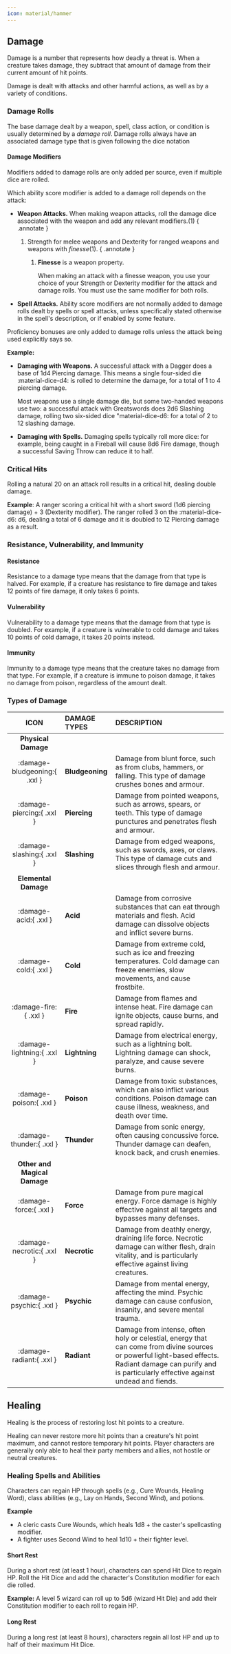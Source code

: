 ```yaml
---
icon: material/hammer
---
```


## Damage

Damage is a number that represents how deadly a threat is. When a creature takes damage, they subtract that amount of damage from their current amount of hit points.

Damage is dealt with attacks and other harmful actions, as well as by a variety of conditions.

### Damage Rolls

The base damage dealt by a weapon, spell, class action, or condition is usually determined by a *damage roll*. Damage rolls always have an associated damage type that is given following the dice notation

#### Damage Modifiers

Modifiers added to damage rolls are only added per source, even if multiple dice are rolled.

Which ability score modifier is added to a damage roll depends on the attack:

- **Weapon Attacks.** When making weapon attacks, roll the damage dice associated with the weapon and add any relevant modifiers.(1)
  { .annotate }
    
    1. Strength for melee weapons and Dexterity for ranged weapons and weapons with *finesse*(1).
        { .annotate }

        1. **Finesse** is a weapon property.
   
            When making an attack with a finesse weapon, you use your choice of your Strength or Dexterity modifier for the attack and damage rolls. You must use the same modifier for both rolls.

- **Spell Attacks.** Ability score modifiers are not normally added to damage rolls dealt by spells or spell attacks, unless specifically stated otherwise in the spell's description, or if enabled by some feature.

Proficiency bonuses are only added to damage rolls unless the attack being used explicitly says so.

**Example:**

- **Damaging with Weapons.** A successful attack with a Dagger does a base of 1d4 Piercing damage. This means a single four-sided die :material-dice-d4: is rolled to determine the damage, for a total of 1 to 4 piercing damage. 
  
    Most weapons use a single damage die, but some two-handed weapons use two: a successful attack with Greatswords does 2d6 Slashing damage, rolling two six-sided dice "material-dice-d6: for a total of 2 to 12 slashing damage. 

- **Damaging with Spells.** Damaging spells typically roll more dice: for example, being caught in a Fireball will cause 8d6 Fire damage, though a successful Saving Throw can reduce it to half.

### Critical Hits

Rolling a natural 20 on an attack roll results in a critical hit, dealing double damage.
 
**Example**: A ranger scoring a critical hit with a short sword (1d6 piercing damage) + 3 (Dexterity modifier). The ranger rolled 3 on the :material-dice-d6: d6, dealing a total of 6 damage and it is doubled to 12 Piercing damage as a result.

### Resistance, Vulnerability, and Immunity

#### Resistance

Resistance to a damage type means that the damage from that type is halved. For example, if a creature has resistance to fire damage and takes 12 points of fire damage, it only takes 6 points.

#### Vulnerability

Vulnerability to a damage type means that the damage from that type is doubled. For example, if a creature is vulnerable to cold damage and takes 10 points of cold damage, it takes 20 points instead.

#### Immunity

Immunity to a damage type means that the creature takes no damage from that type. For example, if a creature is immune to poison damage, it takes no damage from poison, regardless of the amount dealt.

### Types of Damage

|**ICON**|**DAMAGE TYPES**|**DESCRIPTION**|
|:-:|:--|:--|
|**Physical Damage**|||
|:damage-bludgeoning:{ .xxl }| **Bludgeoning** | Damage from blunt force, such as from clubs, hammers, or falling. This type of damage crushes bones and armour. |
|:damage-piercing:{ .xxl }| **Piercing**| Damage from pointed weapons, such as arrows, spears, or teeth. This type of damage punctures and penetrates flesh and armour. |
|:damage-slashing:{ .xxl }|**Slashing**| Damage from edged weapons, such as swords, axes, or claws. This type of damage cuts and slices through flesh and armour. |
|**Elemental Damage**|||
|:damage-acid:{ .xxl }| **Acid**| Damage from corrosive substances that can eat through materials and flesh. Acid damage can dissolve objects and inflict severe burns. |
|:damage-cold:{ .xxl }| **Cold**| Damage from extreme cold, such as ice and freezing temperatures. Cold damage can freeze enemies, slow movements, and cause frostbite. |
|:damage-fire:{ .xxl }| **Fire**| Damage from flames and intense heat. Fire damage can ignite objects, cause burns, and spread rapidly. |
|:damage-lightning:{ .xxl }| **Lightning**| Damage from electrical energy, such as a lightning bolt. Lightning damage can shock, paralyze, and cause severe burns. |
|:damage-poison:{ .xxl }| **Poison** | Damage from toxic substances, which can also inflict various conditions. Poison damage can cause illness, weakness, and death over time. |
|:damage-thunder:{ .xxl }| **Thunder** | Damage from sonic energy, often causing concussive force. Thunder damage can deafen, knock back, and crush enemies. |
|**Other and Magical Damage**|||
|:damage-force:{ .xxl }| **Force** | Damage from pure magical energy. Force damage is highly effective against all targets and bypasses many defenses. |
|:damage-necrotic:{ .xxl }| **Necrotic** | Damage from deathly energy, draining life force. Necrotic damage can wither flesh, drain vitality, and is particularly effective against living creatures. |
|:damage-psychic:{ .xxl }| **Psychic** | Damage from mental energy, affecting the mind. Psychic damage can cause confusion, insanity, and severe mental trauma. |
|:damage-radiant:{ .xxl }| **Radiant** | Damage from intense, often holy or celestial, energy that can come from divine sources or powerful light-based effects. Radiant damage can purify and is particularly effective against undead and fiends. |


## Healing

Healing is the process of restoring lost hit points to a creature.

Healing can never restore more hit points than a creature's hit point maximum, and cannot restore temporary hit points. Player characters are generally only able to heal their party members and allies, not hostile or neutral creatures.

### Healing Spells and Abilities

Characters can regain HP through spells (e.g., Cure Wounds, Healing Word), class abilities (e.g., Lay on Hands, Second Wind), and potions.

**Example**

- A cleric casts Cure Wounds, which heals 1d8 + the caster's spellcasting modifier.
- A fighter uses Second Wind to heal 1d10 + their fighter level.

#### Short Rest

During a short rest (at least 1 hour), characters can spend Hit Dice to regain HP. Roll the Hit Dice and add the character's Constitution modifier for each die rolled.

**Example:** A level 5 wizard can roll up to 5d6 (wizard Hit Die) and add their Constitution modifier to each roll to regain HP.

#### Long Rest

During a long rest (at least 8 hours), characters regain all lost HP and up to half of their maximum Hit Dice.
